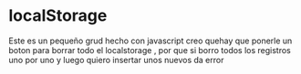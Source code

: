 # localStorage
Este es un pequeño grud hecho con javascript 
creo quehay que ponerle un boton para borrar todo el localstorage , por que si borro todos los registros uno por uno y luego quiero insertar unos nuevos da error

